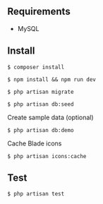 

## Requirements
- MySQL


## Install

    $ composer install

    $ npm install && npm run dev

    $ php artisan migrate

    $ php artisan db:seed

Create sample data (optional)

    $ php artisan db:demo

Cache Blade icons

    $ php artisan icons:cache

## Test

    $ php artisan test

